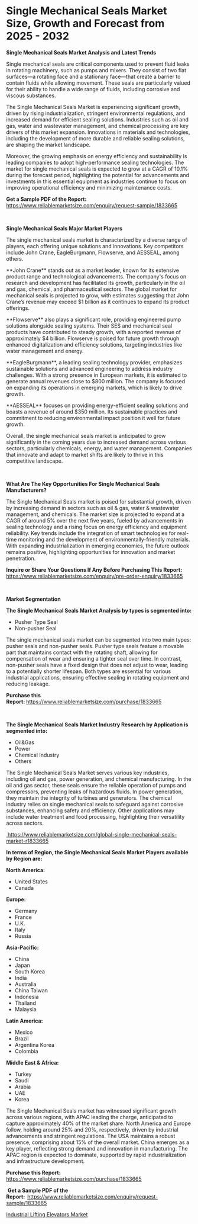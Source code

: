 <p><h1>Single Mechanical Seals Market Size, Growth and Forecast from 2025 - 2032</h1></p><p><strong>Single Mechanical Seals Market Analysis and Latest Trends</strong></p>
<p><p>Single mechanical seals are critical components used to prevent fluid leaks in rotating machinery, such as pumps and mixers. They consist of two flat surfaces—a rotating face and a stationary face—that create a barrier to contain fluids while allowing movement. These seals are particularly valued for their ability to handle a wide range of fluids, including corrosive and viscous substances.</p><p>The Single Mechanical Seals Market is experiencing significant growth, driven by rising industrialization, stringent environmental regulations, and increased demand for efficient sealing solutions. Industries such as oil and gas, water and wastewater management, and chemical processing are key drivers of this market expansion. Innovations in materials and technologies, including the development of more durable and reliable sealing solutions, are shaping the market landscape. </p><p>Moreover, the growing emphasis on energy efficiency and sustainability is leading companies to adopt high-performance sealing technologies. The market for single mechanical seals is expected to grow at a CAGR of 10.1% during the forecast period, highlighting the potential for advancements and investments in this essential equipment as industries continue to focus on improving operational efficiency and minimizing maintenance costs.</p></p>
<p><strong>Get a Sample PDF of the Report:&nbsp;</strong> <a href="https://www.reliablemarketsize.com/enquiry/request-sample/1833665?utm_campaign=2384&utm_medium=2&utm_source=Github&utm_content=ia&utm_term=26032025&utm_id=single-mechanical-seals">https://www.reliablemarketsize.com/enquiry/request-sample/1833665</a></p>
<p>&nbsp;</p>
<p><strong>Single Mechanical Seals Major Market Players</strong></p>
<p><p>The single mechanical seals market is characterized by a diverse range of players, each offering unique solutions and innovations. Key competitors include John Crane, EagleBurgmann, Flowserve, and AESSEAL, among others.</p><p>**John Crane** stands out as a market leader, known for its extensive product range and technological advancements. The company's focus on research and development has facilitated its growth, particularly in the oil and gas, chemical, and pharmaceutical sectors. The global market for mechanical seals is projected to grow, with estimates suggesting that John Crane’s revenue may exceed $1 billion as it continues to expand its product offerings.</p><p>**Flowserve** also plays a significant role, providing engineered pump solutions alongside sealing systems. Their SES and mechanical seal products have contributed to steady growth, with a reported revenue of approximately $4 billion. Flowserve is poised for future growth through enhanced digitalization and efficiency solutions, targeting industries like water management and energy.</p><p>**EagleBurgmann**, a leading sealing technology provider, emphasizes sustainable solutions and advanced engineering to address industry challenges. With a strong presence in European markets, it is estimated to generate annual revenues close to $800 million. The company is focused on expanding its operations in emerging markets, which is likely to drive growth.</p><p>**AESSEAL** focuses on providing energy-efficient sealing solutions and boasts a revenue of around $350 million. Its sustainable practices and commitment to reducing environmental impact position it well for future growth.</p><p>Overall, the single mechanical seals market is anticipated to grow significantly in the coming years due to increased demand across various sectors, particularly chemicals, energy, and water management. Companies that innovate and adapt to market shifts are likely to thrive in this competitive landscape.</p></p>
<p>&nbsp;</p>
<p><strong>What Are The Key Opportunities For Single Mechanical Seals Manufacturers?</strong></p>
<p><p>The Single Mechanical Seals market is poised for substantial growth, driven by increasing demand in sectors such as oil & gas, water & wastewater management, and chemicals. The market size is projected to expand at a CAGR of around 5% over the next five years, fueled by advancements in sealing technology and a rising focus on energy efficiency and equipment reliability. Key trends include the integration of smart technologies for real-time monitoring and the development of environmentally-friendly materials. With expanding industrialization in emerging economies, the future outlook remains positive, highlighting opportunities for innovation and market penetration.</p></p>
<p><strong>Inquire or Share Your Questions If Any Before Purchasing This Report:</strong> <a href="https://www.reliablemarketsize.com/enquiry/pre-order-enquiry/1833665?utm_campaign=2384&utm_medium=2&utm_source=Github&utm_content=ia&utm_term=26032025&utm_id=single-mechanical-seals">https://www.reliablemarketsize.com/enquiry/pre-order-enquiry/1833665</a></p>
<p>&nbsp;</p>
<p><strong>Market Segmentation</strong></p>
<p><strong>The Single Mechanical Seals Market Analysis by types is segmented into:</strong></p>
<p><ul><li>Pusher Type Seal</li><li>Non-pusher Seal</li></ul></p>
<p><p>The single mechanical seals market can be segmented into two main types: pusher seals and non-pusher seals. Pusher type seals feature a movable part that maintains contact with the rotating shaft, allowing for compensation of wear and ensuring a tighter seal over time. In contrast, non-pusher seals have a fixed design that does not adjust to wear, leading to a potentially shorter lifespan. Both types are essential for various industrial applications, ensuring effective sealing in rotating equipment and reducing leakage.</p></p>
<p><strong>Purchase this Report:&nbsp;</strong><a href="https://www.reliablemarketsize.com/purchase/1833665?utm_campaign=2384&utm_medium=2&utm_source=Github&utm_content=ia&utm_term=26032025&utm_id=single-mechanical-seals">https://www.reliablemarketsize.com/purchase/1833665</a></p>
<p>&nbsp;</p>
<p><strong>The Single Mechanical Seals Market Industry Research by Application is segmented into:</strong></p>
<p><ul><li>Oil&Gas</li><li>Power</li><li>Chemical Industry</li><li>Others</li></ul></p>
<p><p>The Single Mechanical Seals Market serves various key industries, including oil and gas, power generation, and chemical manufacturing. In the oil and gas sector, these seals ensure the reliable operation of pumps and compressors, preventing leaks of hazardous fluids. In power generation, they maintain the integrity of turbines and generators. The chemical industry relies on single mechanical seals to safeguard against corrosive substances, enhancing safety and efficiency. Other applications may include water treatment and food processing, highlighting their versatility across sectors.</p></p>
<p><a href="https://www.reliablemarketsize.com/global-single-mechanical-seals-market-r1833665?utm_campaign=2384&utm_medium=2&utm_source=Github&utm_content=ia&utm_term=26032025&utm_id=single-mechanical-seals">&nbsp;https://www.reliablemarketsize.com/global-single-mechanical-seals-market-r1833665</a></p>
<p><strong>In terms of Region, the Single Mechanical Seals Market Players available by Region are:</strong></p>
<p>
    <p> <strong> North America: </strong>
        <ul>
            <li>United States</li>
            <li>Canada</li>
        </ul>
        </p> 
    <p> <strong> Europe: </strong>
        <ul>
            <li>Germany</li>
            <li>France</li>
            <li>U.K.</li>
            <li>Italy</li>
            <li>Russia</li>
        </ul>
        </p> 
    <p> <strong> Asia-Pacific: </strong>
        <ul>
            <li>China</li>
            <li>Japan</li>
            <li>South Korea</li>
            <li>India</li>
            <li>Australia</li>
            <li>China Taiwan</li>
            <li>Indonesia</li>
            <li>Thailand</li>
            <li>Malaysia</li>
        </ul>
        </p> 
    <p> <strong> Latin America: </strong>
        <ul>
            <li>Mexico</li>
            <li>Brazil</li>
            <li>Argentina Korea</li>
            <li>Colombia</li>
        </ul>
        </p> 
    <p> <strong> Middle East & Africa: </strong>
        <ul>
            <li>Turkey</li>
            <li>Saudi</li>
            <li>Arabia</li>
            <li>UAE</li>
            <li>Korea</li>
        </ul>
    </p>
    </p>
<p><p>The Single Mechanical Seals market has witnessed significant growth across various regions, with APAC leading the charge, anticipated to capture approximately 40% of the market share. North America and Europe follow, holding around 25% and 20%, respectively, driven by industrial advancements and stringent regulations. The USA maintains a robust presence, comprising about 15% of the overall market. China emerges as a key player, reflecting strong demand and innovation in manufacturing. The APAC region is expected to dominate, supported by rapid industrialization and infrastructure development.</p></p>
<p><strong>Purchase this Report: </strong><a href="https://www.reliablemarketsize.com/purchase/1833665?utm_campaign=2384&utm_medium=2&utm_source=Github&utm_content=ia&utm_term=26032025&utm_id=single-mechanical-seals">https://www.reliablemarketsize.com/purchase/1833665</a></p>
<p>&nbsp;<strong>Get a Sample PDF of the Report:&nbsp;&nbsp;</strong><a href="https://www.reliablemarketsize.com/enquiry/request-sample/1833665?utm_campaign=2384&utm_medium=2&utm_source=Github&utm_content=ia&utm_term=26032025&utm_id=single-mechanical-seals">https://www.reliablemarketsize.com/enquiry/request-sample/1833665</a></p>
<p><strong></strong></p>
<p><p><a href="https://github.com/skerretflossie9297/Market-Research-Report-List-1/blob/main/industrial-lifting-elevators-market.md?utm_campaign=2384&utm_medium=2&utm_source=Github&utm_content=ia&utm_term=26032025&utm_id=single-mechanical-seals">Industrial Lifting Elevators Market</a></p></p>